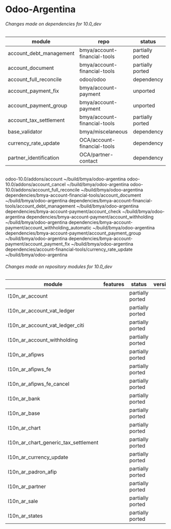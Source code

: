 # Odoo-Argentina

###### Changes made on dependencies for 10.0_dev

|module                 |repo                        |status          |
|-----------------------|----------------------------|----------------|
|account_debt_management|bmya/account-financial-tools|partially ported|
|account_document       |bmya/account-financial-tools|partially ported|
|account_full_reconcile |odoo/odoo                   |dependency      |
|account_payment_fix    |bmya/account-payment        |unported        |
|account_payment_group  |bmya/account-payment        |unported        |
|account_tax_settlement |bmya/account-financial-tools|partially ported|
|base_validator         |bmya/miscelaneous           |dependency      |
|currency_rate_update   |OCA/account-financial-tools |dependency      |
|partner_identification |OCA/partner-contact         |dependency      |

######
odoo-10.0/addons/account ~/build/bmya/odoo-argentina
odoo-10.0/addons/account_cancel ~/build/bmya/odoo-argentina
odoo-10.0/addons/account_full_reconcile ~/build/bmya/odoo-argentina
dependencies/bmya-account-financial-tools/account_document ~/build/bmya/odoo-argentina
dependencies/bmya-account-financial-tools/account_debt_management ~/build/bmya/odoo-argentina
dependencies/bmya-account-payment/account_check ~/build/bmya/odoo-argentina
dependencies/bmya-account-payment/account_withholding ~/build/bmya/odoo-argentina
dependencies/bmya-account-payment/account_withholding_automatic ~/build/bmya/odoo-argentina
dependencies/bmya-account-payment/account_payment_group ~/build/bmya/odoo-argentina
dependencies/bmya-account-payment/account_payment_fix ~/build/bmya/odoo-argentina
dependencies/account-financial-tools/currency_rate_update ~/build/bmya/odoo-argentina


###### Changes made on repository modules for 10.0_dev

|module                               |features                    |status          |version|
|-------------------------------------|----------------------------|----------------|-------|
|l10n_ar_account                      |                            |partially ported|       |
|l10n_ar_account_vat_ledger           |                            |partially ported|       |
|l10n_ar_account_vat_ledger_citi      |                            |partially ported|       |
|l10n_ar_account_withholding          |                            |partially ported|       |
|l10n_ar_afipws                       |                            |partially ported|       |
|l10n_ar_afipws_fe                    |                            |partially ported|       |
|l10n_ar_afipws_fe_cancel             |                            |partially ported|       |
|l10n_ar_bank                         |                            |partially ported|       |
|l10n_ar_base                         |                            |partially ported|       |
|l10n_ar_chart                        |                            |partially ported|       |
|l10n_ar_chart_generic_tax_settlement |                            |partially ported|       |
|l10n_ar_currency_update              |                            |partially ported|       |
|l10n_ar_padron_afip                  |                            |partially ported|       |
|l10n_ar_partner                      |                            |partially ported|       |
|l10n_ar_sale                         |                            |partially ported|       |
|l10n_ar_states                       |                            |partially ported|       |
